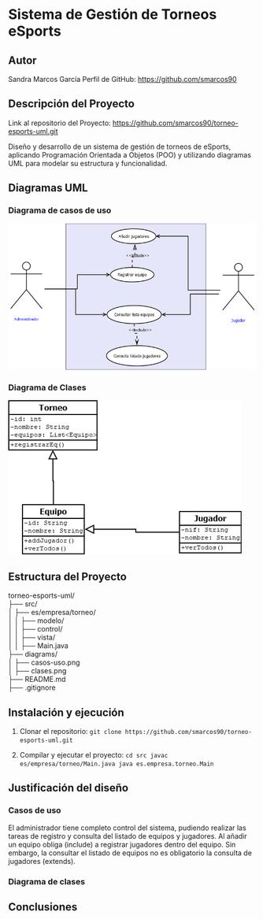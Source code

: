 # Sistema de Gestión de Torneos eSports

## Autor
Sandra Marcos García
Perfil de GitHub: https://github.com/smarcos90


## Descripción del Proyecto
Link al repositorio del Proyecto: https://github.com/smarcos90/torneo-esports-uml.git

Diseño y desarrollo de un sistema de gestión de torneos de eSports, aplicando Programación
Orientada a Objetos (POO) y utilizando diagramas UML para modelar su estructura y funcionalidad.


## Diagramas UML
### Diagrama de casos de uso
![Diagrama de casos de uso](diagrams/casos-uso.png)


### Diagrama de Clases
![Diagrama de clases](diagrams/clases.png)


## Estructura del Proyecto
torneo-esports-uml/  
├── src/  
│ ├── es/empresa/torneo/  
│ │ ├── modelo/  
│ │ ├── control/  
│ │ ├── vista/  
│ │ ├── Main.java  
├── diagrams/  
│ ├── casos-uso.png  
│ ├── clases.png  
├── README.md  
├── .gitignore


## Instalación y ejecución
1. Clonar el repositorio:
`git clone https://github.com/smarcos90/torneo-esports-uml.git`

2. Compilar y ejecutar el proyecto:
`cd src javac es/empresa/torneo/Main.java java es.empresa.torneo.Main`


## Justificación del diseño
### Casos de uso
El administrador tiene completo control del sistema, pudiendo realizar las tareas de registro y consulta del listado de equipos y jugadores. 
Al añadir un equipo obliga (include) a registrar jugadores dentro del equipo. Sin embargo, la consultar el listado de equipos no es obligatorio la consulta de jugadores (extends).

### Diagrama de clases



## Conclusiones